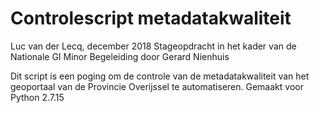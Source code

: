# Controlescript metadatakwaliteit
Luc van der Lecq, december 2018
Stageopdracht in het kader van de Nationale GI Minor
Begeleiding door Gerard Nienhuis

Dit script is een poging om de controle van de metadatakwaliteit van het geoportaal van de Provincie Overijssel te automatiseren.
Gemaakt voor Python 2.7.15
